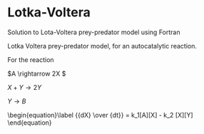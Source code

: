 # Lotka-Voltera
Solution to Lota-Voltera prey-predator model using Fortran

Lotka Voltera prey-predator model, for an autocatalytic reaction. 

For the reaction

$A \rightarrow 2X $

$X + Y \rightarrow 2Y$

$Y \rightarrow B$

\begin{equation}\label
{{dX} \over {dt}} = k_1[A][X] - k_2 [X][Y]
\end{equation}
